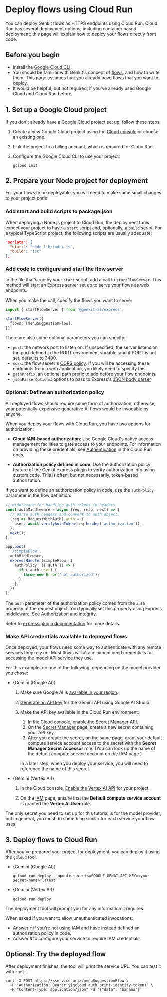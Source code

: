 # Deploy flows using Cloud Run

You can deploy Genkit flows as HTTPS endpoints using Cloud Run. Cloud Run has
several deployment options, including container based deployment; this page will
explain how to deploy your flows directly from code.

## Before you begin

*   Install the [Google Cloud CLI](https://cloud.google.com/sdk/docs/install).
*   You should be familiar with Genkit's concept of [flows](flows), and how to
    write them. This page assumes that you already have flows that you want to
    deploy.
*   It would be helpful, but not required, if you've already used Google Cloud
    and Cloud Run before.

## 1. Set up a Google Cloud project

If you don't already have a Google Cloud project set up, follow these steps:

1.  Create a new Google Cloud project using the
    [Cloud console](https://console.cloud.google.com) or choose an existing one.

1.  Link the project to a billing account, which is required for Cloud Run.

1.  Configure the Google Cloud CLI to use your project:

    ```posix-terminal
    gcloud init
    ```

## 2. Prepare your Node project for deployment

For your flows to be deployable, you will need to make some small changes to
your project code:

### Add start and build scripts to package.json 

When deploying a Node.js project to Cloud Run, the deployment tools expect your
project to have a `start` script and, optionally, a `build` script. For a
typical TypeScript project, the following scripts are usually adequate:

```json
"scripts": {
  "start": "node lib/index.js",
  "build": "tsc"
},
```

### Add code to configure and start the flow server

In the file that's run by your `start` script, add a call to `startFlowServer`.
This method will start an Express server set up to serve your flows as web
endpoints.

When you make the call, specify the flows you want to serve:

```ts
import { startFlowServer } from '@genkit-ai/express';

startFlowServer({
  flows: [menuSuggestionFlow],
});
```

There are also some optional parameters you can specify:

- `port`: the network port to listen on. If unspecified, the server listens on
  the port defined in the PORT environment variable, and if PORT is not set,
  defaults to 3400.
- `cors`: the flow server's
  [CORS policy](https://www.npmjs.com/package/cors#configuration-options).
  If you will be accessing these endpoints from a web application, you likely
  need to specify this.
- `pathPrefix`: an optional path prefix to add before your flow endpoints.
- `jsonParserOptions`: options to pass to Express's
  [JSON body parser](https://www.npmjs.com/package/body-parser#bodyparserjsonoptions)

### Optional: Define an authorization policy

All deployed flows should require some form of authorization; otherwise, your potentially-expensive generative AI flows would be invocable by anyone.

When you deploy your flows with Cloud Run, you have two options for
authorization:

- **Cloud IAM-based authorization**: Use Google Cloud's native access management
  facilities to gate access to your endpoints. For information on providing
  these credentials, see
  [Authentication](https://cloud.google.com/run/docs/authenticating/overview)
  in the Cloud Run docs.

- **Authorization policy defined in code**: Use the authorization policy feature
  of the Genkit express plugin to verify authorization info using custom code.
  This is often, but not necessarily, token-based authorization.

If you want to define an authorization policy in code, use the `authPolicy`
parameter in the flow definition:

```ts
// middleware for handling auth tokens in headers.
const authMiddleware = async (req, resp, next) => {
  // parse auth headers and convert to auth object.
  (req as RequestWithAuth).auth = {
    user: await verifyAuthToken(req.header('authorization')),
  };
  next();
};

app.post(
  '/simpleFlow',
  authMiddleware,
  expressHandler(simpleFlow, {
    authPolicy: ({ auth }) => {
      if (!auth.user) {
        throw new Error('not authorized');
      }
    },
  })
);
```

The `auth` parameter of the authorization policy comes from the `auth` property
of the request object. You typically set this property using Express middleware.
See
[Authorization and integrity](/docs/genkit/auth#non-firebase_http_authorization).

Refer to [express plugin documentation](https://js.api.genkit.dev/modules/_genkit-ai_express.html)
for more details.

### Make API credentials available to deployed flows 

Once deployed, your flows need some way to authenticate with any remote services
they rely on. Most flows will at a minimum need credentials for accessing the
model API service they use.

For this example, do one of the following, depending on the model provider you
chose:

- {Gemini (Google AI)}

  1.  Make sure Google AI is
      [available in your region](https://ai.google.dev/available_regions).

  1.  [Generate an API key](https://aistudio.google.com/app/apikey) for the
      Gemini API using Google AI Studio.

  1.  Make the API key available in the Cloud Run environment:

      1.  In the Cloud console, enable the
          [Secret Manager API](https://console.cloud.google.com/apis/library/secretmanager.googleapis.com?project=_).
      1.  On the [Secret Manager](https://console.cloud.google.com/security/secret-manager?project=_)
          page, create a new secret containing your API key.
      1.  After you create the secret, on the same page, grant your default
          compute service account access to the secret with the **Secret
          Manager Secret Accessor** role. (You can look up the name of the
          default compute service account on the IAM page.)

      In a later step, when you deploy your service, you will need to
      reference the name of this secret.

- {Gemini (Vertex AI)}

  1.  In the Cloud console,
      [Enable the Vertex AI API](https://console.cloud.google.com/apis/library/aiplatform.googleapis.com?project=_)
      for your project.

  1.  On the [IAM](https://console.cloud.google.com/iam-admin/iam?project=_)
      page, ensure that the **Default compute service account** is granted the
      **Vertex AI User** role.

The only secret you need to set up for this tutorial is for the model provider,
but in general, you must do something similar for each service your flow uses.

## 3. Deploy flows to Cloud Run

After you've prepared your project for deployment, you can deploy it using the
`gcloud` tool.

- {Gemini (Google AI)}

  ```posix-terminal
  gcloud run deploy --update-secrets=GOOGLE_GENAI_API_KEY=<your-secret-name>:latest
  ```

- {Gemini (Vertex AI)}

  ```posix-terminal
  gcloud run deploy
  ```

The deployment tool will prompt you for any information it requires.

When asked if you want to allow unauthenticated invocations:

- Answer `Y` if you're not using IAM and have instead defined an authorization
  policy in code.
- Answer `N` to configure your service to require IAM credentials.

## Optional: Try the deployed flow

After deployment finishes, the tool will print the service URL. You can test
it with `curl`:

```posix-terminal
curl -X POST https://<service-url>/menuSuggestionFlow \
  -H "Authorization: Bearer $(gcloud auth print-identity-token)" \
  -H "Content-Type: application/json" -d '{"data": "banana"}'
```
